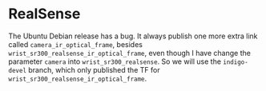 # RealSense
The Ubuntu Debian release has a bug. It always publish one more extra link called `camera_ir_optical_frame`, besides `wrist_sr300_realsense_ir_optical_frame`, even though I have change the parameter `camera` into `wrist_sr300_realsense`. So we will use the `indigo-devel` branch, which only published the TF for `wrist_sr300_realsense_ir_optical_frame`.
